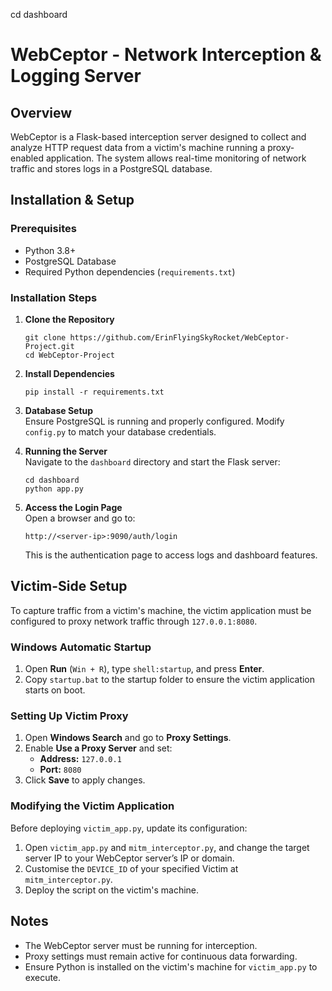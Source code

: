 

cd dashboard
# WebCeptor - Network Interception & Logging Server

## Overview
WebCeptor is a Flask-based interception server designed to collect and analyze HTTP request data from a victim's machine running a proxy-enabled application. The system allows real-time monitoring of network traffic and stores logs in a PostgreSQL database.

## Installation & Setup

### Prerequisites
- Python 3.8+
- PostgreSQL Database
- Required Python dependencies (`requirements.txt`)

### Installation Steps
1. **Clone the Repository**  
   ```
   git clone https://github.com/ErinFlyingSkyRocket/WebCeptor-Project.git
   cd WebCeptor-Project
   ```

2. **Install Dependencies**  
   ```
   pip install -r requirements.txt
   ```

3. **Database Setup**  
   Ensure PostgreSQL is running and properly configured. Modify `config.py` to match your database credentials.

4. **Running the Server**  
   Navigate to the `dashboard` directory and start the Flask server:
   ```
   cd dashboard
   python app.py
   ```

5. **Access the Login Page**  
   Open a browser and go to:
   ```
   http://<server-ip>:9090/auth/login
   ```
   This is the authentication page to access logs and dashboard features.

## Victim-Side Setup

To capture traffic from a victim's machine, the victim application must be configured to proxy network traffic through `127.0.0.1:8080`.

### **Windows Automatic Startup**
1. Open **Run** (`Win + R`), type `shell:startup`, and press **Enter**.
2. Copy `startup.bat` to the startup folder to ensure the victim application starts on boot.

### **Setting Up Victim Proxy**
1. Open **Windows Search** and go to **Proxy Settings**.
2. Enable **Use a Proxy Server** and set:
   - **Address:** `127.0.0.1`
   - **Port:** `8080`
3. Click **Save** to apply changes.

### **Modifying the Victim Application**
Before deploying `victim_app.py`, update its configuration:
1. Open `victim_app.py` and `mitm_interceptor.py`, and change the target server IP to your WebCeptor server’s IP or domain.
2. Customise the `DEVICE_ID` of your specified Victim at `mitm_interceptor.py`.
3. Deploy the script on the victim's machine.

## Notes
- The WebCeptor server must be running for interception.
- Proxy settings must remain active for continuous data forwarding.
- Ensure Python is installed on the victim's machine for `victim_app.py` to execute.

